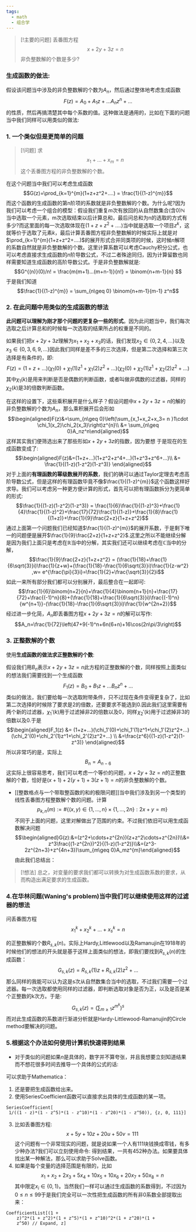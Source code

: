 ```yaml
---
tags:
  - math
  - 组合学
---
```

> [!主要的问题]
> 丢番图方程$$x+ 2y+3z = n$$非负整数解的个数是多少?

### 生成函数的做法:
假设该问题当中涉及的非负整数解的个数为$A_n$，然后通过整体地考虑生成函数
$$F(z) =
A_0+A_1z+...A_nz^n+...$$的性质，然后再搞清楚其中每个系数的值。这种做法是通用的，比如在下面的问题当中我们同样可以用类似的做法:
### 1. 一个类似但是更简单的问题

> [!问题]
> 求$$x_1+...+x_m =
>     n$$这个丢番图方程的非负整数解的个数。

在这个问题当中我们可以考虑生成函数$$G(z)=\prod_{k=1}^{m}(1+z+z^2+....) =
    \frac{1}{(1-z)^{m}}$$而这个函数的生成函数的第n阶项的系数就是非负整数解的个数。为什么呢?因为我们可以考虑一个组合的模型：假设我们重复$m$次有放回的从自然数集合(含0)$\mathbb{N}$当中选取一个元素，m次选取结束以后计算总和，最后问总和为n的选取的方式有多少?而这里面的每一次选取体现在$(1+z+z^2+....)$当中就是选取一个项目$z^k$，这就等价于选取了元素$k$，最后计算丢番图方程非负整数解的时候实际上就是对$\prod_{k=1}^{m}(1+z+z^2+....)$的展开形式合并同类项的时候，这时候$n$解项的系数自然就是非负整数解的个数。这里计算系数可以考虑Cauchy积分公式，也可以考虑直接求生成函数的$n$阶导数公式，不过二者殊途同归，因为计算留数也同样需要知道生成函数的高阶导数公式。于是非负整数解就是:$$G^{(n)}(0)/n!
    = \frac{m(m+1)...(m+n-1)}{n!} = \binom{n+m-1}{n}
    $$于是我们知道$$\frac{1}{(1-z)^{m}} = \sum_{n\geq 0}
    \binom{n+m-1}{m-1} z^n$$
### 2. 在此问题中用类似的生成函数的想法
**此问题可以理解为刚才那个问题的更复杂一些的形式**。因为此问题当中，我们每次选取之后计算总和的时候每一次选取的结果所占的权重是不同的。

如果我们把$x+2y+3z$理解为$x_1+x_2+x_3$的话，我们发现$x_2 \in \{0,2,4,...\}$以及$x_3 \in \{0,3,6,9,...\}$因此我们同样是差不多的三次选择，但是第二次选择和第三次选择是有条件的，即:
$$F(z) =(1+z+...)(\chi_1(0)+\chi_1(1)z^1+\chi_1(2)z^2+...)(\chi_2(0)+\chi_2(1)z^1+\chi_2(2)z^2+...)$$
其中$\chi_1(k)$是用来判断是否是偶数的判断函数，或者叫做非偶数的过滤器，同样的$\chi_2(k)$是3的倍数判断函数。

在这样的设置下，这些乘积展开是什么样子？假设问题中$x+2y+3z=n$的解的非负整数解的个数为$A_n$，那么乘积展开后会形如$$\begin{aligned}F(z)&=\sum_{n\geq 0}\left(\sum_{x_1+x_2+x_3= n }1\cdot \chi_1(x_2)\chi_2(x_3)\right)z^{n}\\ &= \sum_{n\geq 0}A_nz^n\end{aligned}$$这样其实我们便筛选出来了那些形如$x+2y+3z$的指数，因为要想
于是现在的生成函数变成了:$$\begin{aligned}F(z)&=(1+z+...)(1+z^2+z^4+...)(1+z^3+z^6+...)\\
    &= \frac{1}{(1-z)(1-z^2)(1-z^3)} \end{aligned}$$
 对于上面的**有理函数的幂级数展开的系数**，我们的确可以通过Taylor定理去考虑高阶导数公式，但是这样的有理函数毕竟不像$\frac{1}{(1-z)^{m}}$这个函数这样好求导。我们可以考虑另一种更方便计算的形式，首先可以把有理函数拆分为更简单的形式:$$\frac{1}{(1-z)(1-z^2)(1-z^3)}
    =
    \frac{1}{6}\frac{1}{(1-z)^3}+\frac{1}{4}\frac{1}{(1-z)^2}+\frac{17}{72}\frac{1}{(1-z)}+\frac{1}{8}\frac{1}{(1+z)}+\frac{1}{9}\frac{2+z}{1+z+z^2}$$通过上面第一个问题我们已经知道$\frac{1}{(1-z)^{m}}$的展开系数，于是剩下唯一的问题便是展开$\frac{1}{9}\frac{2+z}{1+z+z^2}$.这里之所以不能继续分解是因为我们上面只是考虑在$\mathbb{R}$当中的分解，其实我们还可以继续考虑在$\mathbb{C}$当中的分解，$$\frac{1}{9}\frac{2+z}{1+z+z^2}
    =
    (\frac{1}{18}+\frac{1}{6\sqrt{3}}i)\frac{1}{z+w}+(\frac{1}{18}-\frac{1}{6\sqrt{3}}i)\frac{1}{z-w^2}
    ,w=
    e^{\frac{\pi}{3}i}=\frac{1}{2}+\frac{\sqrt{3}}{2}i$$如此一来所有部分我们都可以分别展开，最后整合在一起即可:$$\frac{1}{6}\binom{n+2}{n}+\frac{1}{4}\binom{n+1}{n}+\frac{17}{72}+\frac{(-1)^n}{8}+(\frac{1}{18}+\frac{1}{6\sqrt{3}}i)\frac{(-1)^n}{w^{n+1}}-(\frac{1}{18}-\frac{1}{6\sqrt{3}}i)\frac{1}{w^{2n+2}}$$经过进一步化简，$A_n$即丢番图方程$x+2y+3z =n$的解可以写作:
    $$A_n=\frac{1}{72}\left(47+9(-1)^n+6n(6+n)+16\cos(2n\pi/3\right)$$
### 3. 正整数解的个数
使用**生成函数的做法求正整数解的个数**:

假设我们用$B_n$表示$x+ 2y+3z =n$此方程的正整数解的个数，同样按照上面类似的想法我们需要找到一个生成函数$$F_1(z) =
B_0+B_1z+...B_nz^n+...$$类似的做法，我们要给每一次选取附带条件，只不过现在条件变得更复杂了，比如第二次选择的时候除了要求是2的倍数，还要要求不能选到0.因此我们这里需要有两个新的过滤器，$\chi_1'(k)$用于过滤掉非2的倍数以及0，同样 $\chi_2'(k)$用于过滤掉非3的倍数以及0.于是
$$\begin{aligned}F_1(z) &=
(1+z+...)(\chi_1'(0)+\chi_1'(1)z^1+\chi_1'(2)z^2+...)(\chi_2'(0)+\chi_2'(1)z^1+\chi_2'(2)z^2+...)
\\ &=\frac{z^6}{(1-z)(1-z^2)(1-z^3)}
\end{aligned}$$所以非常巧的是，实际上
$$B_n =
A_{n-6}$$这实际上很容易思考，我们可以考虑一个等价的问题，$x+ 2y+3z =n$的正整数解的个数，恰好是$(x+1)+ 2(y+1)+3(z+1) =n$的非负整数解的个数。

* [[整数格点与一个带取整函数的和的极限问题]]当中我们涉及到另一个类型的线性丢番图方程整数解个数的问题。计算$$p_{k,n}(m):=\#\{(x,y)\in \{1,...,n\}\times\{1,...,2n\}:2x+y= m\}$$不同于上面的问题，这里对解做出了范围的约束。不过我们依旧可以用生成函数解决问题$$\begin{aligned}G(z):&=(z^2+\cdots+z^{2n})(z+z^2\cdots+z^{2n})\\&= z^3\frac{(1-z^{2n})^2}{(1-z)(1-z^2)}\\&=(z^3-2z^{2n+3}+z^{4n+3})\sum_{m\geq 0}A_mz^{m}\end{aligned}$$
由此我们总结出：

> [!想法]
> 总之，对变量的要求我们都可以转换为对生成函数系数的要求，从而构造出满足要求的生成函数。

### 4.在华林问题(Waning's problem)当中我们可以继续使用这样的过滤器的想法

问丢番图方程
$$x_1^k+x_2^k+...+x_s^k=n$$



的正整数解的个数$R_{s,k}(n)$。实际上Hardy,Littlewood以及Ramanujin在1918年的时候他们的想法的开头就是基于这样上面类似的想法，即我们要找到$R_{s,k}(n)$的生成函数：
$$G_{s,k}(z)=R_{s,k}(1)z+R_{s,k}(2)z^2+...$$那么同样的我能可以认为这是s次从自然数集合当中的选取，不过我们需要一个过滤器。每一次选取都使用同样的过滤器，即判断选取对象是否为正，以及是否是某个正整数的k次方。于是:
$$G_{s,k}(z) = \left(\sum_{m\geq
1}z^{m^k}\right)^s$$而对此生成函数的系数进行渐进分析就是Hardy-Littlewood-Ramanujin的Circle
method要解决的问题。

### 5.根据这个办法如何使用计算机快速得到结果
-   对于类似的问题如果$n$是具体的，数字并不算夸张，并且我想要立刻知道结果而不想花很多时间去推导一个具体的公式的话:



可以求助于Mathematica：
1.  还是要把生成函数给出来。
2.  使用SeriesCoefficient函数可以直接求出具体的生成函数的某一项。
```
SeriesCoefficient[
 1/((1 - z)*(1 - z^5)*(1 - z^10)*(1 - z^20)*(1 - z^50)), {z, 0, 111}]
```
3.  比如丢番图方程:$$x+5y+10z+20u+50v=111$$这个问题有一个非常现实的问题，就是说如果一个人有$111$块钱换成零钱，有多少种办法?我们可以立刻使用命令: 得到结果，一共有$452$种办法。如果要具体找出某一种解法，那么可以求助于Solve函数。
4.  如果是每个变量的选择范围是有限的，比如$$x_1+x_2+2x_3+5x_4+10x_5+10x_6+20x_7+50x_8=n$$其中限定$x_i\in\{0,1\}$。当然我们一样可以通过生成函数的系数得到，不过因为$0\leq n\leq99$于是我们完全可以一次性把生成函数的所有非0系数全部提取出来：
```
CoefficientList[(1 +
    z)^2*(1 + z^2)*(1 + z^5)*(1 + z^10)^2*(1 + z^20)*(1 +
    z^50) // Expand, z]

```


